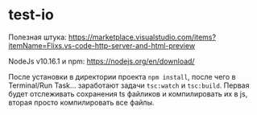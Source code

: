 # test-io

Полезная штука: https://marketplace.visualstudio.com/items?itemName=Flixs.vs-code-http-server-and-html-preview

NodeJs v10.16.1 и npm: https://nodejs.org/en/download/

После установки в директории проекта `npm install`, после чего в Terminal/Run Task... заработают задачи `tsc:watch` и `tsc:build`. Первая будет отслеживать сохранения ts файликов и компилировать их в js, вторая просто компилировать все файлы.

